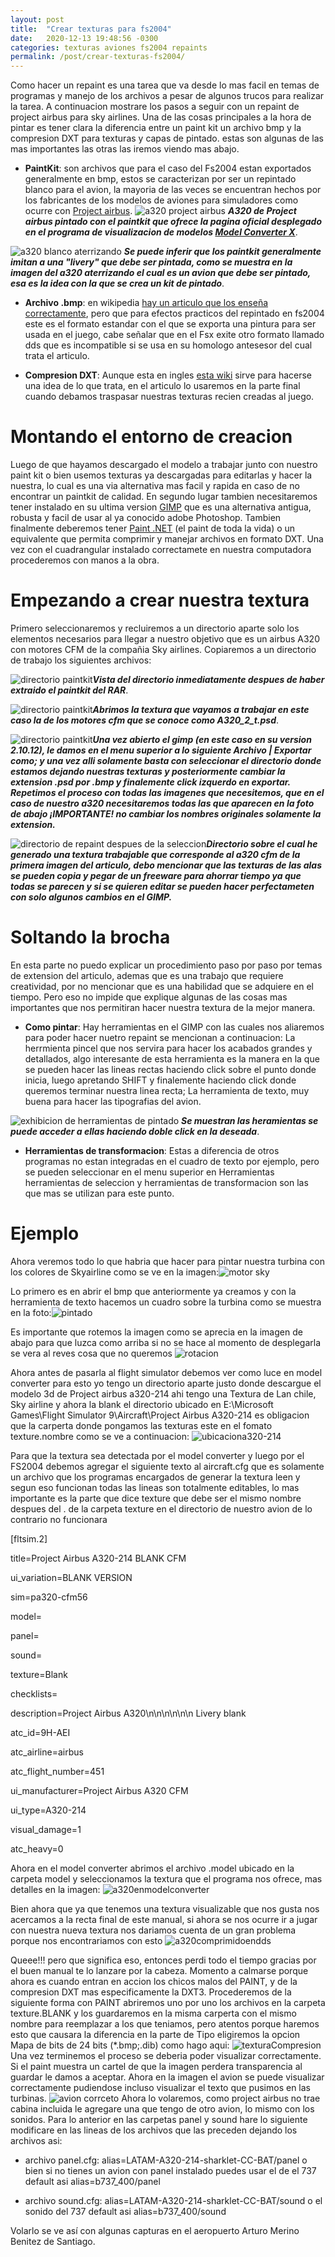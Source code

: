 ```yaml
---
layout: post
title:  "Crear texturas para fs2004"
date:   2020-12-13 19:48:56 -0300
categories: texturas aviones fs2004 repaints
permalink: /post/crear-texturas-fs2004/
---
```

Como hacer un repaint es una tarea que va desde lo mas facil en temas de programas y manejo de los archivos 
a pesar de algunos trucos para realizar la tarea. A continuacion mostrare los pasos a seguir con un repaint
de project airbus para sky airlines. Una de las cosas principales a la hora de pintar es tener clara la 
diferencia entre un paint kit un archivo bmp y la compresion DXT para texturas y capas de pintado. 
estas son algunas de las mas importantes las otras las iremos viendo mas abajo.
- **PaintKit**: son archivos que para el caso del Fs2004 estan exportados generalmente en bmp, estos se caracterizan
por ser un repintado blanco para el avion, la mayoria de las veces se encuentran hechos por los fabricantes de los modelos
de aviones para simuladores como ocurre con [Project airbus](https://www.pafs.wf/downloads).
![a320 project airbus](\img\posts\crear-texturas-fs2004\a320blankModelConverter.JPG) ***A320 de Project airbus pintado con el paintkit que ofrece la
pagina oficial desplegado en el programa de visualizacion de modelos [Model Converter X](https://www.scenerydesign.org/modelconverterx/)***.

![a320 blanco aterrizando](\img\posts\crear-texturas-fs2004\a320blank.JPG) ***Se puede inferir que los paintkit generalmente imitan a una "livery" que 
debe ser pintada, como se muestra en la imagen del a320 aterrizando el cual es un avion que debe ser pintado, esa es la idea con la que se crea un kit de pintado***.

- **Archivo .bmp**: en wikipedia [hay un articulo que los enseña correctamente](https://es.wikipedia.org/wiki/Windows_bitmap), pero que para efectos practicos
del repintado en fs2004 este es el formato estandar con el que se exporta una pintura para ser usada en el juego, cabe señalar que en el Fsx exite otro formato 
llamado dds que es incompatible si se usa en su homologo antesesor del cual trata el articulo.

- **Compresion DXT**: Aunque esta en ingles [esta wiki](https://www.fsdeveloper.com/wiki/index.php?title=Texture_formats_overview) sirve para hacerse una idea
de lo que trata, en el articulo lo usaremos en la parte final cuando debamos traspasar nuestras texturas recien creadas al juego.

# Montando el entorno de creacion 

Luego de que hayamos descargado el modelo a trabajar junto con nuestro paint kit o bien usemos texturas ya descargadas para editarlas y hacer la nuestra, lo cual es una via alternativa
mas facil y rapida en caso de no encontrar un paintkit de calidad. En segundo lugar tambien necesitaremos tener instalado en su ultima version [GIMP](https://www.gimp.org/downloads/) 
que es una alternativa antigua, robusta y facil de usar al ya conocido adobe Photoshop. Tambien finalmente deberemos tener [Paint .NET](https://www.getpaint.net/download.html) (el paint de toda la vida) o un equivalente que permita comprimir y manejar archivos en formato DXT. 
Una vez con el cuadrangular instalado correctamete en nuestra computadora procederemos con manos a la obra. 

# Empezando a crear nuestra textura
Primero seleccionaremos y recluiremos a un directorio aparte solo los elementos necesarios para llegar a nuestro objetivo que es un airbus A320 con motores CFM de la compañia
Sky airlines. Copiaremos a un directorio de trabajo los siguientes archivos:

![directorio paintkit](\img\posts\crear-texturas-fs2004\paintkitSinFiltrar.JPG)***Vista del directorio inmediatamente despues de haber extraido el paintkit del RAR***.

![directorio paintkit](\img\posts\crear-texturas-fs2004\abrirPSDGimp.JPG)***Abrimos la textura que vayamos a trabajar en este caso la de los motores cfm que se conoce como A320_2_t.psd***.

![directorio paintkit](\img\posts\crear-texturas-fs2004\ExportarAPSDaBMP.JPG)***Una vez abierto el gimp (en este caso en su version 2.10.12), le damos en el menu superior a lo siguiente Archivo 
 | Exportar como; y una vez alli solamente basta con seleccionar el directorio donde estamos dejando nuestras texturas y posteriormente cambiar la extension .psd por .bmp y finalemente click izquerdo en exportar. Repetimos el proceso con todas las imagenes que necesitemos, que en el caso de nuestro a320 necesitaremos todas las que aparecen en la foto de abajo ¡IMPORTANTE! 
 no cambiar los nombres originales solamente la extension.***

![directorio de repaint despues de la seleccion](\img\posts\crear-texturas-fs2004\paintkitFiltrado.JPG)***Directorio sobre el cual he generado una textura trabajable que corresponde 
al a320 cfm de la primera imagen del articulo, debo mencionar que las texturas de las alas se pueden copia y pegar de un freeware para ahorrar tiempo ya que todas se parecen y si se quieren editar se pueden hacer perfectameten con solo algunos cambios en el GIMP.***

# Soltando la brocha
En esta parte no puedo explicar un procedimiento paso por paso por temas de extension del articulo, ademas que es una trabajo que requiere creatividad, por no mencionar que es una habilidad que se adquiere en el tiempo. Pero eso no impide que explique algunas de las cosas mas importantes que nos permitiran hacer nuestra textura de la mejor manera.

- **Como pintar**: Hay herramientas en el GIMP con las cuales nos aliaremos para poder hacer nuetro repaint se mencionan a continuacion: La herrmienta pincel que nos servira para hacer los acabados grandes y detallados, algo interesante de esta herramienta es la manera en la que se pueden hacer las lineas rectas haciendo click sobre el punto donde inicia, luego apretando SHIFT y finalemente haciendo click donde queremos terminar nuestra linea recta; La herramienta de texto, muy buena para hacer las tipografias del avion.

![exhibicion de herramientas de pintado](\img\posts\crear-texturas-fs2004\gimpExplicacionPincel.JPG) ***Se muestran las heramientas se puede acceder a ellas haciendo doble click en la deseada***.

- **Herramientas de transformacion**: Estas a diferencia de otros programas no estan integradas en el cuadro de texto por ejemplo, pero se pueden seleccionar en el menu superior en Herramientas herramientas de seleccion y herramientas de transformacion son las que mas se utilizan para este punto.

# Ejemplo 

Ahora veremos todo lo que habria que hacer para pintar nuestra turbina con los colores de Skyairline como se ve en la imagen:![motor sky](\img\posts\crear-texturas-fs2004\letrasSky.jpg) 

Lo primero es en abrir el bmp que anteriormente ya creamos y con la herramienta de texto hacemos un cuadro sobre la turbina como se muestra en la foto:![pintado](\img\posts\crear-texturas-fs2004\muestraDepintado.jpg)

Es importante que rotemos la imagen como se aprecia en la imagen de abajo para que luzca como arriba si no se hace al momento de desplegarla se vera al reves cosa que no queremos 
![rotacion](\img\posts\crear-texturas-fs2004\rotacionPintado.jpg)

Ahora antes de pasarla al flight simulator debemos ver como luce en model converter para esto yo tengo un directorio aparte justo donde descargue el modelo 3d de Project airbus a320-214 ahi tengo una Textura de Lan chile, Sky airline y ahora la blank el directorio ubicado en E:\Microsoft Games\Flight Simulator 9\Aircraft\Project Airbus A320-214 es obligacion que la carperta donde pongamos las texturas este en el fomato texture.nombre como se ve a continuacion:
![ubicaciona320-214](\img\posts\crear-texturas-fs2004\directorioModelo.JPG) 

Para que la textura sea detectada por el model converter y luego por el FS2004 debemos agregar el siguiente texto al aircraft.cfg que es solamente un archivo que los programas encargados de generar la textura leen y segun eso funcionan todas las lineas son totalmente editables, lo mas importante es la parte que dice texture que debe ser el mismo nombre despues del . de la carpeta texture en el directorio de nuestro avion de lo contrario no funcionara

[fltsim.2]

title=Project Airbus A320-214 BLANK CFM

ui_variation=BLANK VERSION

sim=pa320-cfm56

model=

panel=

sound=

texture=Blank

checklists=

description=Project Airbus A320\n\n\n\n\n\n Livery blank

atc_id=9H-AEI

atc_airline=airbus

atc_flight_number=451

ui_manufacturer=Project Airbus A320 CFM

ui_type=A320-214

visual_damage=1

atc_heavy=0

Ahora en el model converter abrimos el archivo .model ubicado en la carpeta model y seleccionamos la textura que el programa nos ofrece, mas detalles en la imagen:
![a320enmodelconverter](\img\posts\crear-texturas-fs2004\a320pintado.JPG)

Bien ahora que ya que tenemos una textura visualizable que nos gusta nos acercamos a la recta final de este manual, si ahora se nos ocurre ir a jugar con nuestra nueva textura nos dariamos cuenta de un gran problema porque nos encontrariamos con esto
![a320comprimidoendds](\img\posts\crear-texturas-fs2004\a320malo.png) 

Queee!!! pero que significa eso, entonces perdi todo el tiempo gracias por el buen manual te lo lanzare por la cabeza. Momento a calmarse porque ahora es cuando entran en accion los chicos malos del PAINT, y de la compresion DXT mas especificamente la DXT3. Procederemos de la siguiente forma con PAINT abriremos uno por uno los archivos en la carpeta texture.BLANK y los guardaremos en la misma carperta con el mismo nombre para reemplazar a los que teniamos, pero atentos porque haremos esto que causara la diferencia en la parte de Tipo eligiremos la opcion Mapa de bits de 24 bits (*.bmp;.dib) como hago aqui:
![texturaCompresion](\img\posts\crear-texturas-fs2004\correccionDXT.JPG)
Una vez terminemos el proceso se deberia poder visualizar correctamente. Si el paint muestra un cartel de que la imagen perdera transparencia al guardar le damos a aceptar. Ahora en la imagen el avion se puede visualizar correctamente pudiendose incluso visualizar el texto que pusimos en las turbinas.
![avion corrceto](\img\posts\crear-texturas-fs2004\avioncorrecto.png)
Ahora lo volaremos, como project airbus no trae cabina incluida le agregare una que tengo de otro avion, lo mismo con los sonidos. Para lo anterior en las carpetas panel y sound hare lo siguiente modificare en las lineas de los archivos que las preceden dejando los archivos asi:

- archivo panel.cfg: alias=LATAM-A320-214-sharklet-CC-BAT/panel o bien si no tienes un avion con panel instalado puedes usar el de el 737 default asi alias=b737_400/panel

- archivo sound.cfg: alias=LATAM-A320-214-sharklet-CC-BAT/sound o el sonido del 737 default asi alias=b737_400/sound

Volarlo se ve así con algunas capturas en el aeropuerto Arturo Merino Benitez de Santiago.




